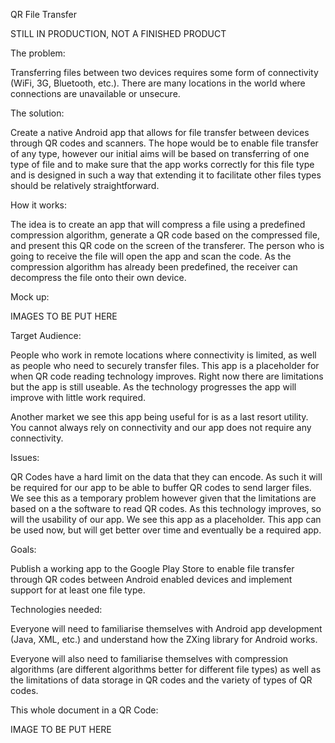 QR File Transfer

STILL IN PRODUCTION, NOT A FINISHED PRODUCT

The problem:

Transferring files between two devices requires some form of connectivity (WiFi, 3G, Bluetooth, etc.). There are many locations in the world where connections are unavailable or unsecure.

The solution:

Create a native Android app that allows for file transfer between devices through QR codes and scanners. The hope would be to enable file transfer of any type, however our initial aims will be based on transferring of one type of file and to make sure that the app works correctly for this file type and is designed in such a way that extending it to facilitate other files types should be relatively straightforward.

How it works:

The idea is to create an app that will compress a file using a predefined compression algorithm, generate a QR code based on the compressed file, and present this QR code on the screen of the transferer. The person who is going to receive the file will open the app and scan the code. As the compression algorithm has already been predefined, the receiver can decompress the file onto their own device.

Mock up:

IMAGES TO BE PUT HERE


Target Audience:

People who work in remote locations where connectivity is limited, as well as people who need to securely transfer files. This app is a placeholder for when QR code reading technology improves. Right now there are limitations but the app is still useable. As the technology progresses the app will improve with little work required.

Another market we see this app being useful for is as a last resort utility. You cannot always rely on connectivity and our app does not require any connectivity.

Issues:

QR Codes have a hard limit on the data that they can encode. As such it will be required for our app to be able to buffer QR codes to send larger files. We see this as a temporary problem however given that the limitations are based on a the software to read QR codes. As this technology improves, so will the usability of our app. We see this app as a placeholder. This app can be used now, but will get better over time and eventually be a required app.

Goals:

Publish a working app to the Google Play Store to enable file transfer through QR codes between Android enabled devices and implement support for at least one file type.

Technologies needed:

Everyone will need to familiarise themselves with Android app development (Java, XML, etc.) and understand how the ZXing library for Android works.

Everyone will also need to familiarise themselves with compression algorithms (are different algorithms better for different file types) as well as the limitations of data storage in QR codes and the variety of types of QR codes.

This whole document in a QR Code:

IMAGE TO BE PUT HERE